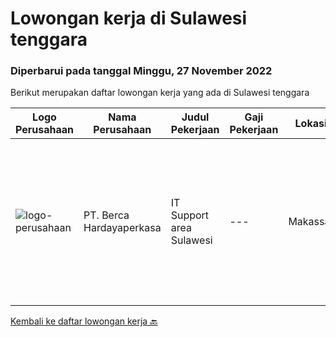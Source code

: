 
  # Lowongan kerja di Sulawesi tenggara

  ### Diperbarui pada tanggal Minggu, 27 November 2022

  Berikut merupakan daftar lowongan kerja yang ada di Sulawesi tenggara

  |Logo Perusahaan | Nama Perusahaan | Judul Pekerjaan | Gaji Pekerjaan | Lokasi | Deskripsi | Tanggal diunggah | Pranala |
  | -------------- | --------------- | --------------- | --------- | --------- | -------------- | ------- | ----------- |
  |![logo-perusahaan](https://image-service-cdn.seek.com.au/6a76252207cfed561e664c874d4631f4aefd8409/ee4dce1061f3f616224767ad58cb2fc751b8d2dc)|PT. Berca Hardayaperkasa|IT Support area Sulawesi|---|Makassar|Tugas &amp; Tanggung Jawab: Install PC dan laptop dari sisi hardware dan software didalamnya. Troubleshooting terhadap perangkat jika ada kerusakan...|Kamis, 17 November 2022|https://www.jobstreet.co.id/id/job/it-support-area-sulawesi-4109935?token=0~09a74bcf-7333-423b-8a20-199378abf992&sectionRank=1&jobId=jobstreet-id-job-4109935|


  [Kembali ke daftar lowongan kerja 🔙](../README.md#daftar-lowongan-kerja)
  